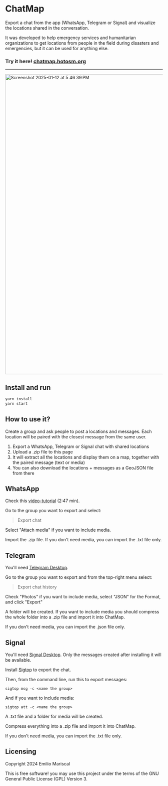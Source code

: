 # ChatMap

Export a chat from the app (WhatsApp, Telegram or Signal) and visualize the locations shared in the conversation.

It was developed to help emergency services and humanitarian organizations to get
locations from people in the field during disasters and emergencies, but it can
be used for anything else.

### Try it here! [chatmap.hotosm.org](https://chatmap.hotosm.org)

---

<img width="957" alt="Screenshot 2025-01-12 at 5 46 39 PM" src="https://github.com/user-attachments/assets/27356785-b5ed-424d-b45e-63af4fc87673" />

## Install and run

```bash
yarn install
yarn start
```

## How to use it?

Create a group and ask people to post a locations and messages. Each location will be paired 
with the closest message from the same user.

1. Export a WhatsApp, Telegram or Signal chat with shared locations
2. Upload a .zip file to this page
3. It will extract all the locations and display them on a map, together with the paired message (text or media)
4. You can also download the locations + messages as a GeoJSON file from there

## WhatsApp

Check this [video-tutorial](https://www.youtube.com/watch?v=ScHgVhyj1aw) (2:47 min).

Go to the group you want to export and select:

> Export chat

Select "Attach media" if you want to include media.

Import the .zip file. If you don't need media, you can import the .txt file only.

## Telegram

You'll need [Telegram Desktop](https://desktop.telegram.org).

Go to the group you want to export and from the top-right menu select:

> Export chat history

Check "Photos" if you want to include media, select "JSON" for the Format,
and click "Export"

A folder will be created. If you want to include media you should compress
the whole folder into a .zip file and import it into ChatMap.

If you don't need media, you can import the .json file only.

## Signal

You'll need [Signal Desktop](https://signal.org/download/). Only the messages created after installing
it will be available.

Install [Sigtop](https://github.com/tbvdm/sigtop) to export the chat.

Then, from the command line, run this to export messages:

`sigtop msg -c <name the group>`

And if you want to include media:

`sigtop att -c <name the group>`

A .txt file and a folder for media will be created.

Compress everything into a .zip file and import it into ChatMap.

If you don't need media, you can import the .txt file only.

## Licensing

Copyright 2024 Emilio Mariscal

This is free software! you may use this project under the terms of the GNU General Public License (GPL) Version 3.
